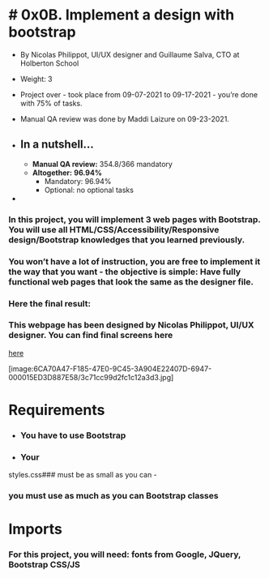 # # 0x0B. Implement a design with bootstrap

*  By Nicolas Philippot, UI/UX designer and Guillaume Salva, CTO at Holberton School
*  Weight: 3
*  Project over - took place from 09-07-2021 to 09-17-2021 - you’re done with 75% of tasks.
*  Manual QA review was done by Maddi Laizure on 09-23-2021.
* ## In a nutshell…

	* **Manual QA review:** 354.8/366 mandatory
	* **Altogether:**  **96.94%**
		* Mandatory: 96.94%
		* Optional: no optional tasks
* 
### In this project, you will implement 3 web pages with Bootstrap. You will use all HTML/CSS/Accessibility/Responsive design/Bootstrap knowledges that you learned previously.
### You won’t have a lot of instruction, you are free to implement it the way that you want - the objective is simple: Have fully functional web pages that look the same as the designer file.
### Here the final result:

### This webpage has been designed by Nicolas Philippot, UI/UX designer. You can find final screens  here

[here](https://intranet-projects-files.s3.amazonaws.com/holbertonschool-webstack/623/Archive.zip)

[image:6CA70A47-F185-47E0-9C45-3A904E22407D-6947-000015ED3D887E58/3c71cc99d2fc1c12a3d3.jpg]
# Requirements
* ### You have to use Bootstrap
* ### Your
styles.css### must be as small as you can -
### you must use as much as you can Bootstrap classes

# Imports
### For this project, you will need: fonts from Google, JQuery, Bootstrap CSS/JS
<link href=“https://fonts.googleapis.com/css?family=Source+Sans+Pro&display=swap” rel=“stylesheet”>
<link href=“https://fonts.googleapis.com/css?family=Coiny&display=swap” rel=“stylesheet”>

<script src=“https://code.jquery.com/jquery-3.4.1.min.js” integrity=“sha256-CSXorXvZcTkaix6Yvo6HppcZGetbYMGWSFlBw8HfCJo=“ crossorigin=“anonymous”></script>
<script src=“https://stackpath.bootstrapcdn.com/bootstrap/4.4.1/js/bootstrap.min.js” integrity=“sha384-wfSDF2E50Y2D1uUdj0O3uMBJnjuUD4Ih7YwaYd1iqfktj0Uod8GCExl3Og8ifwB6” crossorigin=“anonymous”></script>
<script src=“https://cdnjs.cloudflare.com/ajax/libs/popper.js/1.12.9/umd/popper.min.js” integrity=“sha384-ApNbgh9B+Y1QKtv3Rn7W3mgPxhU9K/ScQsAP7hUibX39j7fakFPskvXusvfa0b4Q” crossorigin=“anonymous”></script>

<link rel=“stylesheet” href=“https://stackpath.bootstrapcdn.com/bootstrap/4.4.1/css/bootstrap.min.css” integrity=“sha384-Vkoo8x4CGsO3+Hhxv8T/Q5PaXtkKtu6ug5TOeNV6gBiFeWPGFN9MuhOf23Q9Ifjh” crossorigin=“anonymous”>

